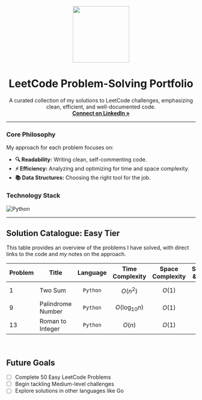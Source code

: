 <p align="center">
  <img src="https://leetcode.com/_next/static/images/logo-dark-c96c407d175e36c81e236fcfdd682a0b.png" width="150">
</p>

<h1 align="center">LeetCode Problem-Solving Portfolio</h1>

<p align="center">
  A curated collection of my solutions to LeetCode challenges, emphasizing clean, efficient, and well-documented code.
  <br>
  <a href="https://www.linkedin.com/in/jeffery-maju-710975337"><strong>Connect on LinkedIn »</strong></a>
</p>

---

### Core Philosophy
My approach for each problem focuses on:
- **:mag: Readability:** Writing clean, self-commenting code.
- **:zap: Efficiency:** Analyzing and optimizing for time and space complexity.
- **:books: Data Structures:** Choosing the right tool for the job.

### Technology Stack
<p>
  <img src="https://img.shields.io/badge/Python-3776AB?style=for-the-badge&logo=python&logoColor=white" alt="Python">
</p>

---

## Solution Catalogue: Easy Tier

This table provides an overview of the problems I have solved, with direct links to the code and my notes on the approach.

| Problem | Title | Language | Time Complexity | Space Complexity | Solution & Notes |
|---|---|:---:|:---:|:---:|:---:|
| 1 | Two Sum | `Python` | $O(n^2)$ | $O(1)$ | [View Code](TwoSum.py) |
| 9 | Palindrome Number | `Python` | $O(\log_{10} n)$ | $O(1)$ | [View Code](./009-Palindrome-Number/Solution.py) |
| 13 | Roman to Integer | `Python` | $O(n)$ | $O(1)$ | [View Code](./013-Roman-to-Integer/solution.py) |

<br>

## Future Goals
- [ ] Complete 50 Easy LeetCode Problems
- [ ] Begin tackling Medium-level challenges
- [ ] Explore solutions in other languages like Go
